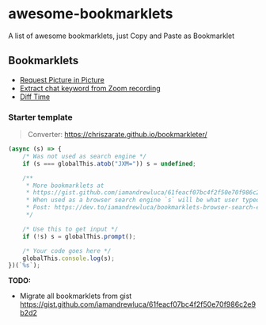 # awesome-bookmarklets

A list of awesome bookmarklets, just Copy and Paste as Bookmarklet

## Bookmarklets

- [Request Picture in Picture](./bookmarklets/request-picture-in-picture/)
- [Extract chat keyword from Zoom recording](./bookmarklets/zoom-extract-chat-keyword/)
- [Diff Time](./bookmarklets/diff-time/)

### Starter template

> Converter: https://chriszarate.github.io/bookmarkleter/

```js
(async (s) => {	
	/* Was not used as search engine */
	if (s === globalThis.atob("JXM=")) s = undefined;

	/**
	 * More bookmarklets at
	 * https://gist.github.com/iamandrewluca/61feacf07bc4f2f50e70f986c2e9b2d2
	 * When used as a browser search engine `s` will be what user typed in address bar
	 * Post: https://dev.to/iamandrewluca/bookmarklets-browser-search-engine-2m30
	 */

	/* Use this to get input */
	if (!s) s = globalThis.prompt();

	/* Your code goes here */
	globalThis.console.log(s);
})(`%s`);
```

**TODO:**

- Migrate all bookmarklets from gist https://gist.github.com/iamandrewluca/61feacf07bc4f2f50e70f986c2e9b2d2
